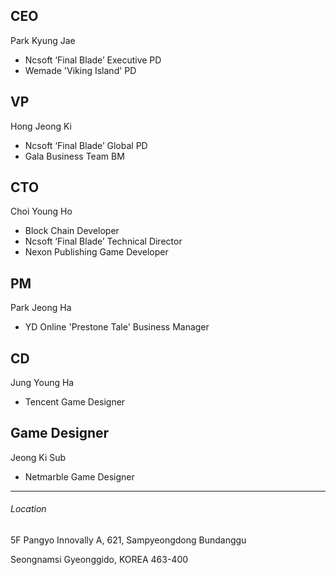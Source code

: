 ## CEO

Park Kyung Jae
+ Ncsoft ‘Final Blade’ Executive PD
+ Wemade 'Viking Island' PD

## VP

Hong Jeong Ki
+ Ncsoft ‘Final Blade’ Global PD
+ Gala Business Team BM

## CTO

Choi Young Ho
+ Block Chain Developer
+ Ncsoft ‘Final Blade’ Technical Director
+ Nexon Publishing Game Developer

## PM

Park Jeong Ha
+ YD Online 'Prestone Tale' Business Manager

## CD

Jung Young Ha
+ Tencent Game Designer

## Game Designer

Jeong Ki Sub
+ Netmarble Game Designer

* * * 
###### Location
5F Pangyo Innovally A, 621, Sampyeongdong Bundanggu

Seongnamsi Gyeonggido, KOREA 463-400
